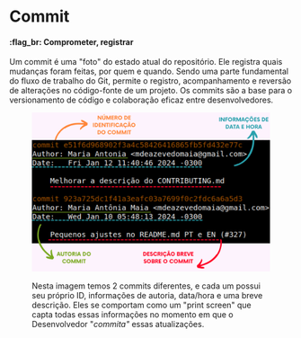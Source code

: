 # Commit

#### :flag\_br: Comprometer, registrar

Um commit é uma "foto" do estado atual do repositório. Ele registra quais mudanças foram feitas, por quem e quando. Sendo uma parte fundamental do fluxo de trabalho do Git, permite o registro, acompanhamento e reversão de alterações no código-fonte de um projeto. Os commits são a base para o versionamento de código e colaboração eficaz entre desenvolvedores.



<figure><img src="../../../.gitbook/assets/Commit (1).png" alt=""><figcaption><p>Nesta imagem temos 2 commits diferentes, e cada um possui seu próprio ID, informações de autoria, data/hora e uma breve descrição. Eles se comportam como um "print screen" que capta todas essas informações no momento em que o Desenvolvedor "<em>commita"</em> essas atualizações. </p></figcaption></figure>
